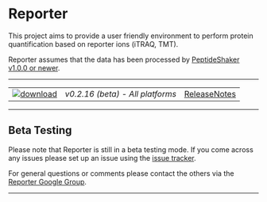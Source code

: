 # Reporter #

This project aims to provide a user friendly environment to perform protein quantification based on reporter ions (iTRAQ, TMT).

Reporter assumes that the data has been processed by [PeptideShaker v1.0.0 or newer](http://compomics.github.io/projects/peptide-shaker.html).

---

|   |   |   |
| :------------------------- | :---------------: | :--: |
| [![download](https://github.com/compomics/reporter/wiki/images/download_button.png)](http://genesis.ugent.be/maven2/eu/isas/reporter/Reporter/0.2.16/Reporter-0.2.16.zip) | *v0.2.16 (beta) - All platforms* | [ReleaseNotes](https://github.com/compomics/reporter/wiki/ReleaseNotes) |

---

## Beta Testing ##

Please note that Reporter is still in a beta testing mode. If you come across any issues please set up an issue using the [issue tracker](https://github.com/compomics/reporter/issues).

For general questions or comments please contact the others via the [Reporter Google Group](https://groups.google.com/forum/#!forum/reporter_software).

---
